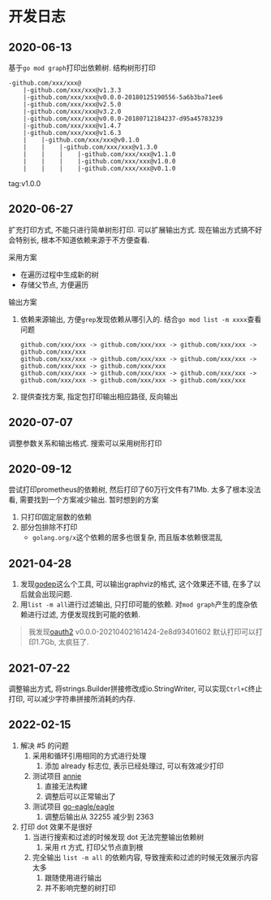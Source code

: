 # 开发日志

## 2020-06-13

基于`go mod graph`打印出依赖树. 结构树形打印 
```
-github.com/xxx/xxx@
    |-github.com/xxx/xxx@v1.3.3
    |-github.com/xxx/xxx@v0.0.0-20180125190556-5a6b3ba71ee6
    |-github.com/xxx/xxx@v2.5.0
    |-github.com/xxx/xxx@v3.2.0
    |-github.com/xxx/xxx@v0.0.0-20180712184237-d95a45783239
    |-github.com/xxx/xxx@v1.4.7
    |-github.com/xxx/xxx@v1.6.3
    |    |-github.com/xxx/xxx@v0.1.0
    |    |    |-github.com/xxx/xxx@v1.3.0
    |    |    |    |-github.com/xxx/xxx@v1.1.0
    |    |    |    |-github.com/xxx/xxx@v1.0.0
    |    |    |    |-github.com/xxx/xxx@v0.1.0
```

tag:v1.0.0

## 2020-06-27

扩充打印方式, 不能只进行简单树形打印. 可以扩展输出方式. 现在输出方式搞不好会特别长, 根本不知道依赖来源于不方便查看.

采用方案
* 在遍历过程中生成新的树
* 存储父节点, 方便遍历

输出方案

1. 依赖来源输出, 方便`grep`发现依赖从哪引入的. 结合`go mod list -m xxxx`查看问题
    ```
    github.com/xxx/xxx -> github.com/xxx/xxx -> github.com/xxx/xxx -> github.com/xxx/xxx 
    github.com/xxx/xxx -> github.com/xxx/xxx -> github.com/xxx/xxx -> github.com/xxx/xxx -> github.com/xxx/xxx  
    github.com/xxx/xxx -> github.com/xxx/xxx -> github.com/xxx/xxx -> github.com/xxx/xxx -> github.com/xxx/xxx -> github.com/xxx/xxx  
    ```
2. 提供查找方案, 指定包打印输出相应路径, 反向输出

## 2020-07-07

调整参数关系和输出格式. 搜索可以采用树形打印

## 2020-09-12

尝试打印prometheus的依赖树, 然后打印了60万行文件有71Mb. 太多了根本没法看, 需要找到一个方案减少输出. 暂时想到的方案

1. 只打印固定层数的依赖
2. 部分包排除不打印
    * `golang.org/x`这个依赖的居多也很复杂, 而且版本依赖很混乱

## 2021-04-28

1. 发现[godep](github.com/google/godepq)这么个工具, 可以输出graphviz的格式, 这个效果还不错, 在多了以后就会出现问题.
2. 用`list -m all`进行过滤输出, 只打印可能的依赖. 对`mod graph`产生的庞杂依赖进行过滤, 方便发现找到可能的依赖.

> 我发现[oauth2](golang.org/x/oauth2) v0.0.0-20210402161424-2e8d93401602 默认打印可以打印1.7Gb, 太疯狂了.

## 2021-07-22

调整输出方式, 将strings.Builder拼接修改成io.StringWriter, 可以实现`Ctrl+C`终止打印, 可以减少字符串拼接所消耗的内存.

## 2022-02-15

1. 解决 #5 的问题
   1. 采用和循环引用相同的方式进行处理
      1. 添加 already 标志位, 表示已经处理过, 可以有效减少打印
   2. 测试项目 [annie](https://github.com/iawia002/annie)
      1. 直接无法构建
      2. 调整后可以正常输出了
   3. 测试项目 [go-eagle/eagle](https://github.com/go-eagle/eagle)
      1. 调整后输出从 32255 减少到 2363
2. 打印 dot 效果不是很好
   1. 当进行搜索和过滤的时候发现 dot 无法完整输出依赖树
      1. 采用 rt 方式, 打印父节点直到根
   2. 完全输出 `list -m all` 的依赖内容, 导致搜索和过滤的时候无效展示内容太多
      1. 跟随使用进行输出
      2. 并不影响完整的树打印
